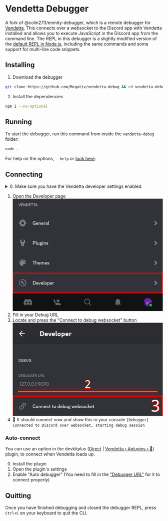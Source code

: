 # Vendetta Debugger

A fork of @colin273/enmity-debugger, which is a remote debugger for [Vendetta](https://github.com/vendetta-mod). This connects over a websocket to the Discord app with Vendetta installed and allows you to execute JavaScript in the Discord app from the command line. The REPL in this debugger is a slightly modified version of the [default REPL in Node.js](https://nodejs.org/api/repl.html), including the same commands and some support for multi-line code snippets.

## Installing

1. Download the debugger
```bash
git clone https://github.com/Meqativ/vendetta-debug && cd vendetta-debug
```

2. Install the dependencies
```bash
npm i --no-optional
```

## Running

To start the debugger, run this command from inside the `vendetta-debug` folder:

```bash
node .
```

For help on the options, `--help` or [look here](options.md).

## Connecting

<details>

<summary> 0. Make sure you have the Vendetta developer settings enabled. </summary>

---
1. Open the you tab
2. Locate and press the button to open the "General" page
![A screenshot with highlights for steps 1 & 2](readmeAssets/General.png)
3. Locate and enable "Developer Settings"
![A screenshot with highlights for step 3](readmeAssets/Developer_Settings.png)</br>
---

</details>

1. Open the Developer page
![A screenshot with highlights for step 2](readmeAssets/Developer.png)
2. Fill in your Debug URL
3. Locate and press the "Connect to debug websocket" button
![A screenshot with highlights for steps 2 & 3](readmeAssets/URL_and_connect.png)
4. :tada: It should connect now and show this in your console
``[Debugger] Connected to Discord over websocket, starting debug session``

### Auto-connect
You can use an option in the devkitplus ([Direct](https://vd-plugins.github.io/proxy/redstonekasi.github.io/vendetta-plugins/devkitplus/) | [Vendetta › #plugins › 💬](https://discord.com/channels/1015931589865246730/1092870826145091655)) plugin, to connect when Vendetta loads up.

0. Install the plugin
1. Open the plugin's settings
2. Enable "Auto debugger"
(You need to fill in the ["Debugger URL"](https://github.com/Meqativ/vendetta-debug/blob/master/README.md#:~:text=Fill%20in%20your%20Debug%20URL) for it to connect properly)

## Quitting

Once you have finished debugging and closed the debugger REPL, press `Ctrl+C` on your keyboard to quit the CLI.

